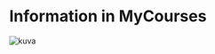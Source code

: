 # Information in MyCourses

![kuva](https://github.com/PlatinumFoxTail/Kuramoto_desynchronization/assets/83866202/0a10ce76-befd-492a-b62f-89eaf38c56ed)

